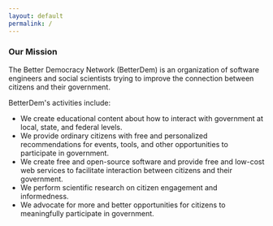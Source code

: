 ```yaml
---
layout: default
permalink: /
---
```


### Our Mission

The Better Democracy Network (BetterDem) is an organization of software engineers and social scientists trying to improve the connection between citizens and their government.

BetterDem's activities include:
<ul>
<li>We create educational content about how to interact with government at local, state, and federal levels.</li>
<li>We provide ordinary citizens with free and personalized recommendations for events, tools, and other opportunities to participate in government.</li>
<li>We create free and open-source software and provide free and low-cost web services to facilitate interaction between citizens and their government.</li>
<li>We perform scientific research on citizen engagement and informedness.</li>
<li>We advocate for more and better opportunities for citizens to meaningfully participate in government.</li>
</ul>
